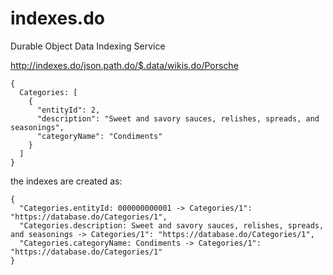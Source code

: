 # indexes.do
Durable Object Data Indexing Service

<http://indexes.do/json.path.do/$.data/wikis.do/Porsche>

```
{
  Categories: [
    {
      "entityId": 2,
      "description": "Sweet and savory sauces, relishes, spreads, and seasonings",
      "categoryName": "Condiments"
    }
  ]
}
```

the indexes are created as:

```
{
  "Categories.entityId: 000000000001 -> Categories/1": "https://database.do/Categories/1",
  "Categories.description: Sweet and savory sauces, relishes, spreads, and seasonings -> Categories/1": "https://database.do/Categories/1",
  "Categories.categoryName: Condiments -> Categories/1": "https://database.do/Categories/1"
}
```
